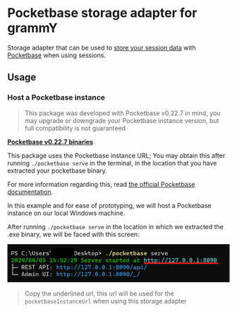 # Pocketbase storage adapter for grammY

Storage adapter that can be used to [store your session data](https://grammy.dev/plugins/session.html) with [Pocketbase](https://pocketbase.io/) when using sessions.

## Usage

### Host a Pocketbase instance

> This package was developed with Pocketbase v0.22.7 in mind, you may upgrade or downgrade your Pocketbase instance version, but full compatibility is not guaranteed

**[Pocketbase v0.22.7 binaries](https://github.com/pocketbase/pocketbase/releases/tag/v0.22.7)**

This package uses the Pocketbase instance URL; You may obtain this after running `./pocketbase serve` in the terminal, in the location that you have extracted your pocketbase binary.

For more information regarding this, read [the official Pocketbase documentation](https://pocketbase.io/docs).

In this example and for ease of prototyping, we will host a Pocketbase instance on our local Windows machine.

After running `./pocketbase serve` in the location in which we extracted the .exe binary, we will be faced with this screen:

![Pocketbase server routes](./docs/images/pb-url.png)

> Copy the underlined url, this url will be used for the `pocketbaseInstanceUrl` when using this storage adapter
